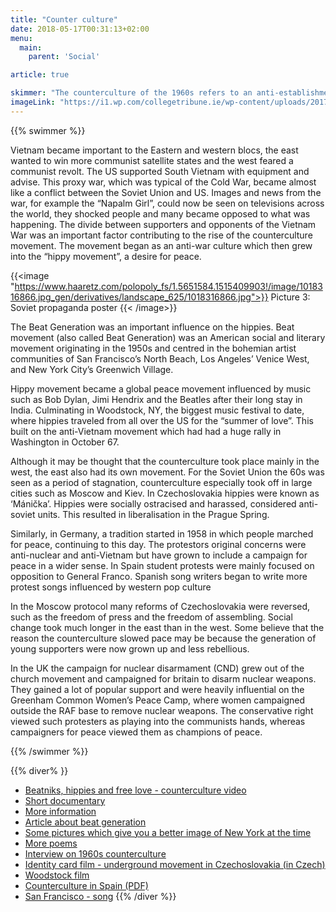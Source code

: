 ```yaml
---
title: "Counter culture"
date: 2018-05-17T00:31:13+02:00
menu:
  main:
    parent: 'Social'

article: true

skimmer: "The counterculture of the 1960s refers to an anti-establishment cultural phenomenon that was first developed in the US as a response to previous generations’ old religious and social standards. They opened up questions about sexuality, women's rights, respecting authorities and experimenting with drugs. The movement also protested against war in Vietnam and war in general."
imageLink: "https://i1.wp.com/collegetribune.ie/wp-content/uploads/2017/02/Protest.jpg?resize=1050%2C700"
---
```


{{% swimmer %}}

Vietnam became important to the Eastern and western blocs, the east wanted to win more communist satellite states and the west feared a communist revolt. The US supported South Vietnam with equipment and advise. This proxy war, which was typical of the Cold War, became almost like a conflict between the Soviet Union and US. Images and news from the war, for example the “Napalm Girl”, could now be seen on televisions across the world, they shocked people and many became opposed to what was happening. The divide between supporters and opponents of the Vietnam War was an important factor contributing to the rise of the counterculture movement. The movement began as an anti-war culture which then grew into the “hippy movement”, a desire for peace.

{{<image "https://www.haaretz.com/polopoly_fs/1.5651584.1515409903!/image/1018316866.jpg_gen/derivatives/landscape_625/1018316866.jpg">}}
Picture 3: Soviet propaganda poster
{{< /image>}}

The Beat Generation was an important influence on the hippies. Beat movement (also called Beat Generation) was an American social and literary movement originating in the 1950s and centred in the bohemian artist communities of San Francisco’s North Beach, Los Angeles’ Venice West, and New York City’s Greenwich Village.

Hippy movement became a global peace movement influenced by music such as Bob Dylan, Jimi Hendrix and the Beatles after their long stay in India. Culminating in Woodstock, NY, the biggest music festival to date, where hippies traveled from all over the US for the “summer of love”. This built on the anti-Vietnam movement which had had a huge rally in Washington in October 67. 

Although it may be thought that the counterculture took place mainly in the west, the east also had its own movement. For the Soviet Union the 60s was seen as a period of stagnation, counterculture especially took off in large cities such as Moscow and Kiev. In Czechoslovakia hippies were known as ‘Mánička’. Hippies were socially ostracised and harassed, considered anti-soviet units. This resulted in liberalisation in the Prague Spring.

Similarly, in Germany, a tradition started in 1958 in which people marched for peace, continuing to this day. The protestors original concerns were anti-nuclear and anti-Vietnam but have grown to include a campaign for peace in a wider sense. In Spain student protests were mainly focused on opposition to General Franco. Spanish song writers began to write more protest songs influenced by western pop culture

In the Moscow protocol many reforms of Czechoslovakia were reversed, such as the freedom of press and the freedom of assembling. Social change took much longer in the east than in the west. Some believe that the reason the counterculture slowed pace may be because the generation of young supporters were now grown up and less rebellious. 

In the UK the campaign for nuclear disarmament (CND) grew out of the church movement and campaigned for britain to disarm nuclear weapons. They gained a lot of popular support and were heavily influential on the Greenham Common Women’s Peace Camp, where women campaigned outside the RAF base to remove nuclear weapons. The conservative right viewed such protesters as playing into the communists hands, whereas campaigners for peace viewed them as champions of peace.


{{% /swimmer %}}

{{% diver% }}
- [Beatniks, hippies and free love - counterculture video](https://youtu.be/_ucpG1RG56Y)
- [Short documentary](https://www.youtube.com/watch?v=LSb3QWYXq-A)
- [More information](https://www.britannica.com/art/Beat-movement)
- [Article about beat generation](https://www.emptymirrorbooks.com/beat/whats-the-difference-between-beat-and-beatnik)
- [Some pictures which give you a better image of New York at the time](https://allthatsinteresting.com/beatniks-photographs-new-york#4)
- [More poems](https://theculturetrip.com/north-america/usa/california/articles/the-beat-generation-in-5-essential-poems/)
- [Interview on 1960s counterculture](https://www.c-span.org/video/?318868-7/1960s-era-counterculture)
- [Identity card film - underground movement in Czechoslovakia (in Czech)](https://m.imdb.com/title/tt1773000/)
- [Woodstock film](https://m.imdb.com/title/tt1127896/)
- [Counterculture in Spain (PDF)](http://www.espaciotiempoyeducacion.com/ojs/index.php/ete/article/download/60/48)
- [San Francisco - song](https://youtu.be/bch1_Ep5M1s)
{{% /diver %}}
